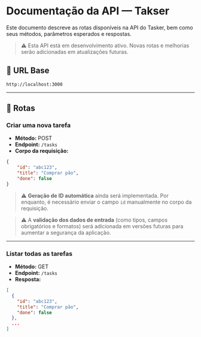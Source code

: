 # Documentação da API — Takser

Este documento descreve as rotas disponíveis na API do Tasker, bem como seus métodos, parâmetros esperados e respostas.

> ⚠️ Esta API está em desenvolvimento ativo. Novas rotas e melhorias serão adicionadas em atualizações futuras.

## 🔷 URL Base

```
http://localhost:3000
```

---

## 📌 Rotas

### Criar uma nova tarefa

- **Método:** POST
- **Endpoint:** `/tasks`
- **Corpo da requisição:** 

```json
{
    "id": "abc123",
    "title": "Comprar pão",
    "done": false
}
```

> ⚠️ **Geração de ID automática** ainda será implementada. Por enquanto, é necessário enviar o campo `id` manualmente no corpo da requisição.

> ⚠️ A  **validação dos dados de entrada** (como tipos, campos obrigatórios e formatos) será adicionada em versões futuras para aumentar a segurança da aplicação.

---

### Listar todas as tarefas

- **Método:** GET
- **Endpoint:** `/tasks`
- **Resposta:** 

```json
[
  {
    "id": "abc123",
    "title": "Comprar pão",
    "done": false
  },
  ...
]
```
